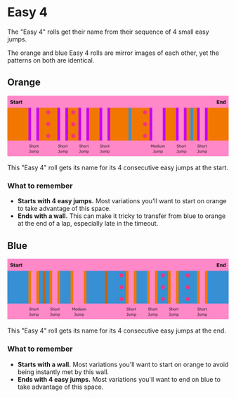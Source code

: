 # Easy 4

The "Easy 4" rolls get their name from their sequence of 4 small easy jumps.

The orange and blue Easy 4 rolls are mirror images of each other, yet the patterns on both are identical.

## Orange

![Easy 4 Orange](../images/rolls/easy-4-orange-annotated.jpg)

This "Easy 4" roll gets its name for its 4 consecutive easy jumps at the start.

### What to remember

* **Starts with 4 easy jumps.** Most variations you'll want to start on orange to take advantage of this space.
* **Ends with a wall.** This can make it tricky to transfer from blue to orange at the end of a lap, especially late in the timeout.

## Blue

![Easy 4 Blue](../images/rolls/easy-4-blue-annotated.jpg)

This "Easy 4" roll gets its name for its 4 consecutive easy jumps at the end.

### What to remember

* **Starts with a wall.** Most variations you'll want to start on orange to avoid being instantly met by this wall.
* **Ends with 4 easy jumps.** Most variations you'll want to end on blue to take advantage of this space.
